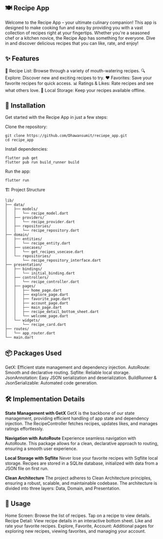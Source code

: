 ## 🍽️ Recipe App
Welcome to the Recipe App – your ultimate culinary companion! This app is designed to make cooking fun and easy by providing you with a vast collection of recipes right at your fingertips. Whether you're a seasoned chef or a kitchen novice, the Recipe App has something for everyone. Dive in and discover delicious recipes that you can like, rate, and enjoy!

## ✨ Features
📝 Recipe List: Browse through a variety of mouth-watering recipes.
🔍 Explore: Discover new and exciting recipes to try.
❤️ Favorites: Save your favorite recipes for quick access.
📊 Ratings & Likes: Rate recipes and see what others love.
📱 Local Storage: Keep your recipes available offline.

## 🚀 Installation
Get started with the Recipe App in just a few steps:

Clone the repository:

    git clone https://github.com/Dhawansumit/reciepe_app.git
    cd recipe_app
    
Install dependencies:

    flutter pub get
    flutter pub run build_runner build
    
Run the app:

    flutter run
    
🏗️ Project Structure

    lib/
    ├── data/
    │   ├── models/
    │   │   └── recipe_model.dart
    │   ├── providers/
    │   │   └── recipe_provider.dart
    │   ├── repositories/
    │   │   └── recipe_repository.dart
    ├── domain/
    │   ├── entities/
    │   │   └── recipe_entity.dart
    │   ├── usecases/
    │   │   └── get_recipes_usecase.dart
    │   └── repositories/
    │       └── recipe_repository_interface.dart
    ├── presentation/
    │   ├── bindings/
    │   │   └── initial_binding.dart
    │   ├── controllers/
    │   │   └── recipe_controller.dart
    │   ├── pages/
    │   │   ├── home_page.dart
    │   │   ├── explore_page.dart
    │   │   ├── favorite_page.dart
    │   │   ├── account_page.dart
    │   │   ├── main_page.dart
    │   │   ├── recipe_detail_bottom_sheet.dart
    │   │   └── welcome_page.dart
    │   └── widgets/
    │       └── recipe_card.dart
    ├── routes/
    │   └── app_router.dart
    └── main.dart
    
## 📦 Packages Used
GetX: Efficient state management and dependency injection.
AutoRoute: Smooth and declarative routing.
Sqflite: Reliable local storage.
JsonAnnotation: Easy JSON serialization and deserialization.
BuildRunner & JsonSerializable: Automated code generation.

##  🛠️ Implementation Details
**State Management with GetX**
GetX is the backbone of our state management, providing efficient handling of app state and dependency injection. The RecipeController fetches recipes, updates likes, and manages ratings effortlessly.

**Navigation with AutoRoute**
Experience seamless navigation with AutoRoute. This package allows for a clean, declarative approach to routing, ensuring a smooth user experience.

**Local Storage with Sqflite**
Never lose your favorite recipes with Sqflite local storage. Recipes are stored in a SQLite database, initialized with data from a JSON file on first run.

**Clean Architecture**
The project adheres to Clean Architecture principles, ensuring a robust, scalable, and maintainable codebase. The architecture is divided into three layers: Data, Domain, and Presentation.

## 🎉 Usage
Home Screen: Browse the list of recipes. Tap on a recipe to view details.
Recipe Detail: View recipe details in an interactive bottom sheet. Like and rate your favorite recipes.
Explore, Favorite, Account: Additional pages for exploring new recipes, viewing favorites, and managing your account.
